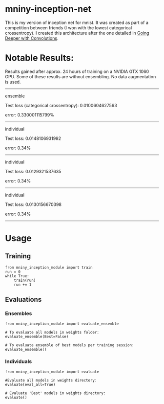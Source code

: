 # mniny-inception-net
This is my version of inception net for mnist. It was created as part of a competition between friends (I won with the lowest categorical crossentropy). I created this architecture after the one detailed in [Going Deeper with Convolutions](https://arxiv.org/abs/1409.4842).

# Notable Results:

Results gained after approx. 24 hours of training on a NVIDIA GTX 1060 GPU. Some of these results are without ensembling. No data augmentation is used.

--------------------------------------

ensemble

Test loss (categorical crossentropy): 0.0100604627563

error: 0.330001115799%

--------------------------------------
individual

Test loss: 0.0148106931992

error: 0.34%

--------------------------------------
individual

Test loss: 0.0129321537635

error: 0.34%

--------------------------------------

individual

Test loss: 0.0130156670398

error: 0.34%

--------------------------------------

# Usage
## Training
```
from mniny_inception_module import train
run = 0
while True:
    train(run)
    run += 1
```
## Evaluations
### Ensembles
```
from mniny_inception_module import evaluate_ensemble

# To evaluate all models in weights folder:
evaluate_ensemble(Best=False)

# To evaluate ensemble of best models per training session:
evaluate_ensemble()
```
### Individuals
```
from mniny_inception_module import evaluate

#Evaluate all models in weights directory:
evaluate(eval_all=True)

# Evaluate 'Best' models in weights directory:
evaluate()
```
